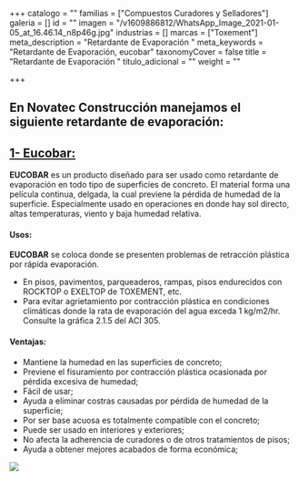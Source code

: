+++
catalogo = ""
familias = ["Compuestos Curadores y Selladores"]
galeria = []
id = ""
imagen = "/v1609886812/WhatsApp_Image_2021-01-05_at_16.46.14_n8p46g.jpg"
industrias = []
marcas = ["Toxement"]
meta_description = "Retardante de Evaporación "
meta_keywords = "Retardante de Evaporación, eucobar"
taxonomyCover = false
title = "Retardante de Evaporación "
titulo_adicional = ""
weight = ""

+++
## En Novatec Construcción manejamos el siguiente retardante de evaporación:

## [**1- Eucobar:**](https://www.toxement.com.co/productos/portafolio/compuestos-curadores-y-selladores/retardante-de-evaporaci%C3%B3n/?prodId=1405)

**EUCOBAR** es un producto diseñado para ser usado como retardante de evaporación en todo tipo de superficies de concreto. El material forma una película continua, delgada, la cual previene la pérdida de humedad de la superficie. Especialmente usado en operaciones en donde hay sol directo, altas temperaturas, viento y baja humedad relativa.

#### **Usos:**

**EUCOBAR** se coloca donde se presenten problemas de retracción plástica por rápida evaporación.

* En pisos, pavimentos, parqueaderos, rampas, pisos endurecidos con ROCKTOP o EXELTOP de TOXEMENT, etc.
* Para evitar agrietamiento por contracción plástica en condiciones climáticas donde la rata de evaporación del agua exceda 1 kg/m2/hr. Consulte la gráfica 2.1.5 del ACI 305.

#### **Ventajas:**

* Mantiene la humedad en las superficies de concreto;
* Previene el fisuramiento por contracción plástica ocasionada por pérdida excesiva de humedad;
* Fácil de usar;
* Ayuda a eliminar costras causadas por pérdida de humedad de la superficie;
* Por ser base acuosa es totalmente compatible con el concreto;
* Puede ser usado en interiores y exteriores;
* No afecta la adherencia de curadores o de otros tratamientos de pisos;
* Ayuda a obtener mejores acabados de forma económica;

![](https://res.cloudinary.com/drnun7bay/image/upload/v1609886812/WhatsApp_Image_2021-01-05_at_16.46.14_n8p46g.jpg)